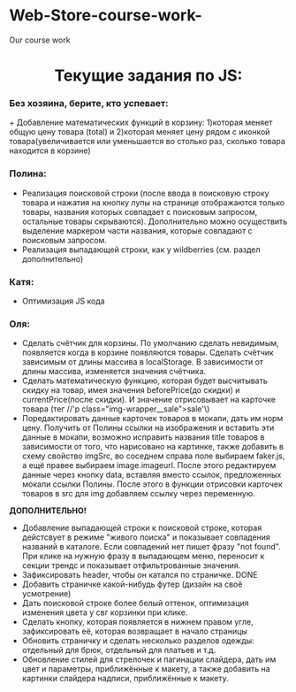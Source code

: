 # Web-Store-course-work-
Our course work
<h1 align='center'>Текущие задания по JS:</h1>

<h3 align='left'>Без хозяина, берите, кто успевает:</h3>
+ Добавление математических функций в корзину: 1)которая меняет общую цену товара (total) и 2)которая меняет цену рядом с иконкой товара(увеличивается или уменьшается во столько раз, сколько товара находится в корзине)

<h3 align='left'>Полина:</h3>

+ Реализация поисковой строки (после ввода в поисковую строку товара и нажатия на кнопку лупы на странице отображаются только товары, названия которых совпадает с поисковым запросом, остальные товары скрываются). Дополнительно можно осуществить выделение маркером части названия, которые совпадают с поисковым запросом.
+ Реализация выпадающей строки, как у wildberries (см. раздел дополнительно)

<h3 align='left'>Катя:</h3>

+ Оптимизация JS кода

<h3 align='left'>Оля:</h3>

+ Сделать счётчик для корзины. По умолчанию сделать невидимым, появляется когда в корзине появляются товары. Сделать счётчик зависимым от длины массива в localStorage. В зависимости от длины массива, изменяется значения счётчика.
+ Сделать математическую функцию, которая будет высчитывать скидку на товар, имея значения beforePrice(до скидки) и currentPrice(после скидки). И значение отрисовывает на карточке товара (тег //'p class="img-wrapper__sale">sale'\\)
+ Поредактировать данные карточек товаров в мокапи, дать им норм цену. Получить от Полины ссылки на изображения и вставить эти данные в мокапи, возможно исправить названия title товаров в зависимости от того, что нарисовано на картинке, также добавить в схему свойство imgSrc, во соседнем справа поле выбираем faker.js, а ещё правее выбираем image.imageurl. После этого редактируем данные через кнопку data, вставляя вместо ссылок, предложенных мокапи ссылки Полины. После этого в функции отрисовки карточек товаров в src для img добавляем ссылку через переменную. 


**ДОПОЛНИТЕЛЬНО!**

+ Добавление выпадающей строки к поисковой строке, которая дейстсвует в режиме "живого поиска" и показывает совпадения названий в каталоге. Если совпадений нет пишет фразу "not found". При клике на нужную фразу в выпадающем меню, переносит к секции трендс и показывает отфильтрованные значения.
+ Зафиксировать header, чтобы он катался по страничке. DONE
+ Добавить страничке какой-нибудь футер (дизайн на своё усмотрение)
+ Дать поисковой строке более белый оттенок, оптимизация изменения цвета у свг корзинки при клике.
+ Сделать кнопку, которая появляется в нижнем правом угле, зафиксировать её, которая возвращает в начало страницы
+ Обновить страничку и сделать несколько разделов одежды: отдельный для брюк, отдельный для платьев и т.д.
+ Обновление стилей для стрелочек и пагинации слайдера, дать им цвет и параметры, приближённые к макету, а также добавить на картинки слайдера надписи, приближённые к макету.
